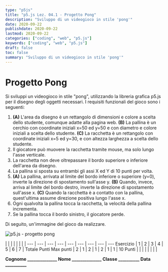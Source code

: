```yaml
---
type: "p5js"
title: "p5.js Lez. 04.1 - Progetto Pong"
description: "Sviluppo di un videogioco in stile 'pong'"
date: 2020-09-22
publishdate: 2020-09-22
lastmod: 2020-09-22
categories: ["coding", "web", "p5.js"]
keywords: ["coding", "web", "p5.js"]
draft: false
toc: false
summary: "Sviluppo di un videogioco in stile 'pong'"
---
```


# Progetto Pong

Si sviluppi un videogioco in stile "pong", utilizzando la libreria grafica p5.js per il disegno degli oggetti necessari. I requisiti funzionali del gioco sono i seguenti:

1. **(A)** L'area da disegno è un rettangolo di dimensioni e colore a scelta dello studente, comunque adatte alla pagina web. **(B)** La pallina è un cerchio con coordinate iniziali x=50 ed y=50 e con diametro e colore iniziali a scelta dello studente. **(C)** La racchetta è un rettangolo con coordinate iniziali x=5 ed y=30, e con altezza larghezza a scelta dello studente.
2. Il giocatore può muovere la racchetta tramite mouse, ma solo lungo l'asse verticale.
3. La racchetta non deve oltrepassare il bordo superiore o inferiore dell'area da disegno.
4. La pallina si sposta su entrambi gli assi X ed Y di 10 punti per volta.
5. **(A)** La pallina, arrivata al limite del bordo inferiore o superiore (y=0), inverte la direzione di spostamento sull'asse y. **(B)** Quando, invece, arriva al limite del bordo destro, inverte la direzione di spostamento sull'asse x. **(C)** Quando la racchetta è a contatto con la pallina, quest'ultima assume direzione positiva lungo l'asse x.
6. Ogni qualvolta la pallina tocca la racchetta, la velocità della pallina incrementa.
7. Se la pallina tocca il bordo sinistro, il giocatore perde.

Di seguito, un'immagine del gioco da realizzare.

![p5.js - progetto pong](/static/coding/web/p5js/progettoPong.png "p5.js - progetto pong")

<!-- markdownlint-disable MD009 MD036 -->

 |              |     |     |     |     |     |     |
---       | --- | --- | --- | --- | --- | --- | --- | ---
Esercizio |  1  |  2  |  3  |  4  |  5  |  6  |  7  | Totale Punti
Max punti |  2  |  1  |  2  |  1  |  2  |  1  |  1  | 10
Punti     |     |     |     |     |     |     |     |

**Cognome ______________ Nome ______________ Classe __________ Data __________**

<!-- markdownlint-enable MD009 MD036 -->
